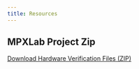 ```yaml
---
title: Resources
---
```

## **MPXLab Project Zip**
[Download Hardware Verification Files (ZIP)](https://github.com/JahmelG10/JahmelG10.github.io/blob/main/Hardware_Verification_27.X.zip?raw=true)

